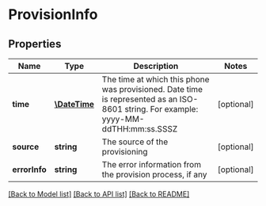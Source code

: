 # ProvisionInfo

## Properties
Name | Type | Description | Notes
------------ | ------------- | ------------- | -------------
**time** | [**\DateTime**](\DateTime.md) | The time at which this phone was provisioned. Date time is represented as an ISO-8601 string. For example: yyyy-MM-ddTHH:mm:ss.SSSZ | [optional] 
**source** | **string** | The source of the provisioning | [optional] 
**errorInfo** | **string** | The error information from the provision process, if any | [optional] 

[[Back to Model list]](../README.md#documentation-for-models) [[Back to API list]](../README.md#documentation-for-api-endpoints) [[Back to README]](../README.md)


